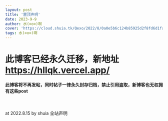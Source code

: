 ```yaml
---
layout: post
title: '置顶声明'
date: 2023-9-9
author: 水(⊙o⊙)啊
cover: 'https://cloud.shuia.tk/Qexo/2022/8/0a0e5b6c124b85925d2f8fd6d1fa8aba.png'
tags: 水(⊙o⊙)啊
---
```


<div>
	<h1>
		此博客已经永久迁移，新地址<a href="https://hllqk.vercel.app/">https://hllqk.vercel.app/</a>
	</h1>
	<div>
		<strong>此博客将不再发帖，同时帖子一律永久封存归档，禁止引用盗取，新博客也无权拥有这些post</strong>
	</div>
	<div>
		<strong><br />
</strong>
	</div>
	<div>
		<strong><br />
</strong>
	</div>
	<div>
		<strong><br />
</strong>
	</div>
	<div>
		at 2022.8.15 by shuia 全站声明<br />
	</div>
</div>

